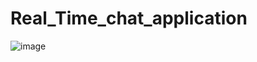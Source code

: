 # Real_Time_chat_application
![image](https://user-images.githubusercontent.com/63894158/178366525-1ab3bda8-111e-4d3f-92c6-2143e38622fc.png)

